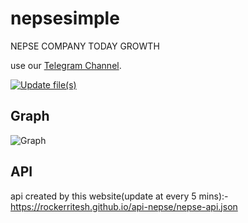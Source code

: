# nepsesimple
NEPSE COMPANY TODAY GROWTH 

use our [Telegram Channel](https://t.me/nepsebot]).

[![Update file(s)](https://github.com/rockerritesh/nepsesimple/actions/workflows/update.yml/badge.svg)](https://github.com/rockerritesh/nepsesimple/actions/workflows/update.yml)

## Graph

![Graph](https://github.com/rockerritesh/nepsesimple/raw/main/graph.png)

## API

api created by this website(update at every 5 mins):- https://rockerritesh.github.io/api-nepse/nepse-api.json
